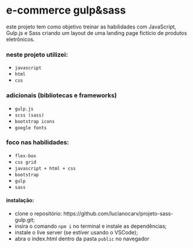 <h1>e-commerce gulp&sass</h1>

este projeto tem como objetivo treinar as habilidades com JavaScript, Gulp.js e Sass criando um layout de uma landing page fictício de produtos eletrônicos.<br>
<h3>neste projeto utilizei:</h3>

<ul>
  <li><code>javascript</code></li>
  <li><code>html</code></li>
  <li><code>css</code></li>
</ul>

<h3>adicionais (bibliotecas e frameworks)</h3>
<ul>
  <li><code>gulp.js</code></li>
  <li><code>scss (sass)</code></li>
  <li><code>bootstrap icons</code></li>
  <li><code>google fonts</code></li>
</ul>

<h3>foco nas habilidades:</h3>
<ul>
  <li><code>flex-box</code></li>
  <li><code>css grid</code></li>
  <li><code>javascript + html + css</code></li>
  <li><code>bootstrap</code></li>
  <li><code>gulp</code></li>
  <li><code>sass</code></li>
</ul>

<h4>instalação:</h4>

<ul>
  <li>clone o repositório: https://github.com/lucianocarv/projeto-sass-gulp.git;</li>
  <li>insira o comando <code>npm i</code> no terminal e instale as dependências;</li>
  <li>instale o live server (se estiver usando o VSCode);</li>
  <li>abra o index.html dentro da pasta <code>public</code> no navegador</li>
</ul>
